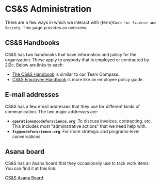 # CS&S Administration

There are a few ways in which we interact with {term}`Code for Science and Society`.
This page provides an overview.

## CS&S Handbooks

CS&S has two handbooks that have information and policy for the organization.
These apply to anybody that is employed or contracted by 2i2c.
Below are links to each:

- [The CS&S Handbook](https://www.notion.so/CS-S-Handbook-18cd12a6e44c4393857642da6a6b0fdf) is similar to our Team Compass.
- [CS&S Employee Handbook](https://docs.google.com/document/d/1LDN8-iSak391uQC5AzvtzD9dIOmfHg8kihwlvzn8Cy8/edit#heading=h.gjdgxs) is more like an employee policy guide.

## E-mail addresses

CS&S has a few email addresses that they use for different kinds of communication.
The two major addresses are:

- **`operations@codeforscience.org`**: To discuss invoices, contracting, etc.
  This includes most "administrative actions" that we need help with.
- **`fsp@codeforscience.org`**: For more strategic and programs-level conversations.

## Asana board

CS&S has an Asana board that they occasionally use to tack work items.
You can find it at this link:

[CS&S Asana Board](https://app.asana.com/0/1200569652722016/list).
